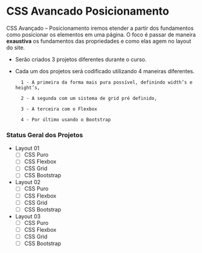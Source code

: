 # CSS Avancado Posicionamento

CSS Avançado – Posicionamento iremos etender a partir dos fundamentos como posicionar os elementos em uma página.
O foco é passar de maneira **exaustiva** os fundamentos das propriedades e como elas agem no layout do site.

- Serão criados 3 projetos diferentes durante o curso.
- Cada um dos projetos será codificado utilizando 4 maneiras diferentes.

        1 - A primeira da forma mais pura possível, definindo width’s e height’s,

        2 - A segunda com um sistema de grid pré definido,

        3 - A terceira com o Flexbox

        4 - Por último usando o Bootstrap

### Status Geral dos Projetos

- Layout 01 
  - [ ] CSS Puro
  - [ ] CSS Flexbox
  - [ ] CSS Grid
  - [ ] CSS Bootstrap

- Layout 02 
  - [ ] CSS Puro
  - [ ] CSS Flexbox
  - [ ] CSS Grid
  - [ ] CSS Bootstrap
  
- Layout 03 
  - [ ] CSS Puro
  - [ ] CSS Flexbox
  - [ ] CSS Grid
  - [ ] CSS Bootstrap
